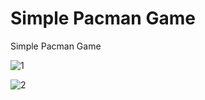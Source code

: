 # Simple Pacman Game

Simple Pacman Game

![1](https://github.com/BilalSevinc16/Simple_Pacman_Game/assets/146417248/4643a06c-e6d3-4375-b755-3c30d014a290)

![2](https://github.com/BilalSevinc16/Simple_Pacman_Game/assets/146417248/f50b2bec-87d4-4d98-9534-dd75a76e5b4e)

